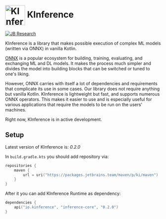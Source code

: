 <h1> <img align="center" width="64" height="64" src="https://s3-eu-west-1.amazonaws.com/public-resources.ml-labs.aws.intellij.net/static/kinference/icon_256.png" alt="KInference Icon"> KInference </h1>

[![JB Research](https://jb.gg/badges/research-flat-square.svg)](https://research.jetbrains.org/)

KInference is a library that makes possible execution of complex ML models (written via ONNX) in vanilla Kotlin.

[ONNX](https://github.com/onnx/onnx) is a popular ecosystem for building, training, evaluating, and exchanging ML and DL models. It makes the process much
simpler and divides the model into building blocks that can be switched or tuned to one's liking.

However, ONNX carries with itself a lot of dependencies and requirements that complicate its use in some cases. Our library does not require anything but
vanilla Kotlin. KInference is lightweight but fast, and supports numerous ONNX operators. This makes it easier to use and is especially useful for various
applications that require the models to be run on the users' machines.

Right now, KInference is in active development.

## Setup

Latest version of KInference is: *0.2.0*

In `build.gradle.kts` you should add repository via:

```kotlin
repositories {
    maven {
        url = uri("https://packages.jetbrains.team/maven/p/ki/maven")
    }
}
```

After it you can add KInference Runtime as dependency:

```kotlin
dependencies {
    api("io.kinference", "inference-core", "0.2.0")
}
```
